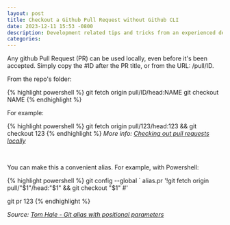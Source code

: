 ```yaml
---
layout: post
title: Checkout a Github Pull Request without Github CLI
date: 2023-12-11 15:53 -0800
description: Development related tips and tricks from an experienced developer.
categories:
---
```


Any github Pull Request (PR) can be used locally, even before it's been accepted.  Simply copy the #ID after the PR title, or from the URL: /pull/ID.

From the repo's folder:

{% highlight powershell %}
git fetch origin pull/ID/head:NAME
git checkout NAME
{% endhighlight %}

For example:

{% highlight powershell %}
git fetch origin pull/123/head:123 && git checkout 123
{% endhighlight %}
*More info: [Checking out pull requests locally](https://docs.github.com/en/pull-requests/collaborating-with-pull-requests/reviewing-changes-in-pull-requests/checking-out-pull-requests-locally)*

<br />

You can make this a convenient alias. For example, with Powershell:

{% highlight powershell %}
git config --global `
alias.pr '!git fetch origin pull/"$1"/head:"$1" && git checkout "$1" #'

git pr 123
{% endhighlight %}


*Source: [Tom Hale - Git alias with positional parameters](https://stackoverflow.com/a/39523506)*